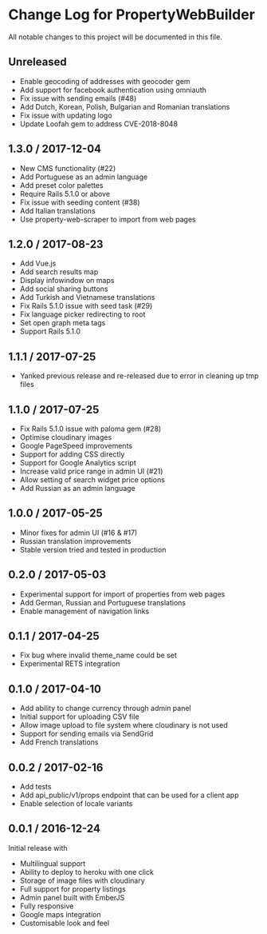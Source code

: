 # Change Log for PropertyWebBuilder
All notable changes to this project will be documented in this file.

## Unreleased

* Enable geocoding of addresses with geocoder gem
* Add support for facebook authentication using omniauth
* Fix issue with sending emails (#48)
* Add Dutch, Korean, Polish, Bulgarian and Romanian translations
* Fix issue with updating logo
* Update Loofah gem to address CVE-2018-8048

## 1.3.0 / 2017-12-04

* New CMS functionality (#22)
* Add Portuguese as an admin language
* Add preset color palettes
* Require Rails 5.1.0 or above
* Fix issue with seeding content (#38)
* Add Italian translations
* Use property-web-scraper to import from web pages

## 1.2.0 / 2017-08-23

* Add Vue.js
* Add search results map
* Display infowindow on maps
* Add social sharing buttons
* Add Turkish and Vietnamese translations
* Fix Rails 5.1.0 issue with seed task (#29)
* Fix language picker redirecting to root
* Set open graph meta tags
* Support Rails 5.1.0

## 1.1.1 / 2017-07-25

* Yanked previous release and re-released due to error in cleaning up tmp files

## 1.1.0 / 2017-07-25

* Fix Rails 5.1.0 issue with paloma gem (#28)
* Optimise cloudinary images
* Google PageSpeed improvements
* Support for adding CSS directly
* Support for Google Analytics script
* Increase valid price range in admin UI (#21)
* Allow setting of search widget price options
* Add Russian as an admin language

## 1.0.0 / 2017-05-25

* Minor fixes for admin UI (#16 & #17)
* Russian translation improvements
* Stable version tried and tested in production

## 0.2.0 / 2017-05-03

* Experimental support for import of properties from web pages
* Add German, Russian and Portuguese translations
* Enable management of navigation links

## 0.1.1 / 2017-04-25

* Fix bug where invalid theme_name could be set
* Experimental RETS integration

## 0.1.0 / 2017-04-10

* Add ability to change currency through admin panel
* Initial support for uploading CSV file
* Allow image upload to file system where cloudinary is not used
* Support for sending emails via SendGrid
* Add French translations

## 0.0.2 / 2017-02-16

* Add tests
* Add api_public/v1/props endpoint that can be used for a client app
* Enable selection of locale variants


## 0.0.1 / 2016-12-24

Initial release with

* Multilingual support
* Ability to deploy to heroku with one click
* Storage of image files with cloudinary
* Full support for property listings
* Admin panel built with EmberJS
* Fully responsive
* Google maps integration
* Customisable look and feel


